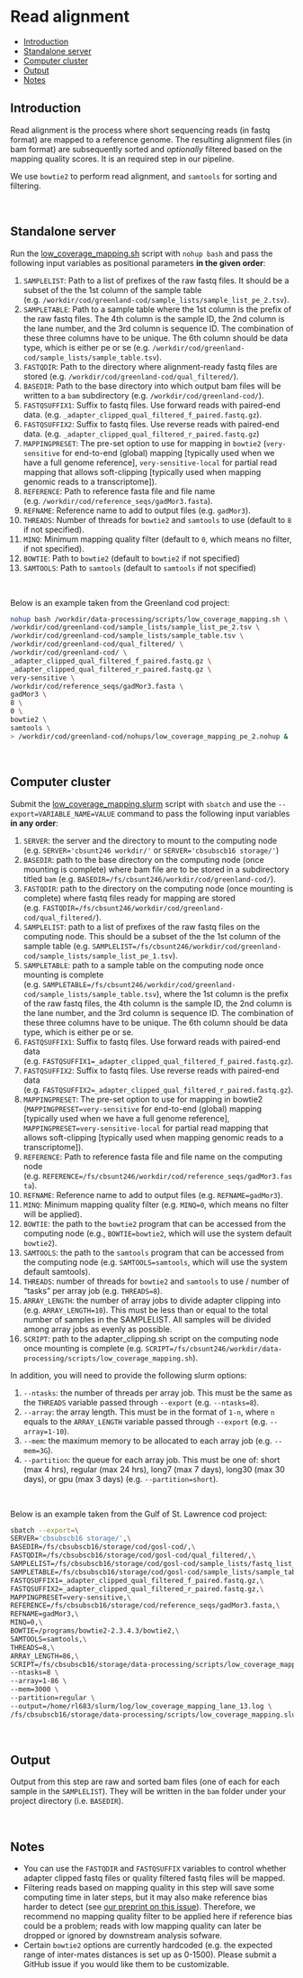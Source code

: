 Read alignment
================

  - [Introduction](#introduction)
  - [Standalone server](#standalone-server)
  - [Computer cluster](#computer-cluster)
  - [Output](#output)
  - [Notes](#notes)

## Introduction

Read alignment is the process where short sequencing reads (in fastq
format) are mapped to a reference genome. The resulting alignment files
(in bam format) are subsequently sorted and *optionally* filtered based
on the mapping quality scores. It is an required step in our pipeline.

We use `bowtie2` to perform read alignment, and `samtools` for sorting
and filtering.

<br>

## Standalone server

Run the
[low\_coverage\_mapping.sh](https://github.com/therkildsen-lab/data-processing/blob/master/scripts/low_coverage_mapping.sh)
script with `nohup bash` and pass the following input variables as
positional parameters **in the given order**:

1.  `SAMPLELIST`: Path to a list of prefixes of the raw fastq files. It
    should be a subset of the the 1st column of the sample table
    (e.g. `/workdir/cod/greenland-cod/sample_lists/sample_list_pe_2.tsv`).
2.  `SAMPLETABLE`: Path to a sample table where the 1st column is the
    prefix of the raw fastq files. The 4th column is the sample ID, the
    2nd column is the lane number, and the 3rd column is sequence ID.
    The combination of these three columns have to be unique. The 6th
    column should be data type, which is either pe or se
    (e.g. `/workdir/cod/greenland-cod/sample_lists/sample_table.tsv`).
3.  `FASTQDIR`: Path to the directory where alignment-ready fastq files
    are stored (e.g. `/workdir/cod/greenland-cod/qual_filtered/`).
4.  `BASEDIR`: Path to the base directory into which output bam files
    will be written to a `bam` subdirectory
    (e.g. `/workdir/cod/greenland-cod/`).
5.  `FASTQSUFFIX1`: Suffix to fastq files. Use forward reads with
    paired-end data.
    (e.g. `_adapter_clipped_qual_filtered_f_paired.fastq.gz`).
6.  `FASTQSUFFIX2`: Suffix to fastq files. Use reverse reads with
    paired-end data.
    (e.g. `_adapter_clipped_qual_filtered_r_paired.fastq.gz`)
7.  `MAPPINGPRESET`: The pre-set option to use for mapping in `bowtie2`
    (`very-sensitive` for end-to-end (global) mapping \[typically used
    when we have a full genome reference\], `very-sensitive-local` for
    partial read mapping that allows soft-clipping \[typically used when
    mapping genomic reads to a transcriptome\]).
8.  `REFERENCE`: Path to reference fasta file and file name
    (e.g. `/workdir/cod/reference_seqs/gadMor3.fasta`).
9.  `REFNAME`: Reference name to add to output files (e.g. `gadMor3`).
10. `THREADS`: Number of threads for `bowtie2` and `samtools` to use
    (default to `8` if not specified).
11. `MINQ`: Minimum mapping quality filter (default to `0`, which means
    no filter, if not specified).
12. `BOWTIE`: Path to `bowtie2` (default to `bowtie2` if not specified)
13. `SAMTOOLS`: Path to `samtools` (default to `samtools` if not
    specified)

<br>

Below is an example taken from the Greenland cod project:

``` bash
nohup bash /workdir/data-processing/scripts/low_coverage_mapping.sh \
/workdir/cod/greenland-cod/sample_lists/sample_list_pe_2.tsv \
/workdir/cod/greenland-cod/sample_lists/sample_table.tsv \
/workdir/cod/greenland-cod/qual_filtered/ \
/workdir/cod/greenland-cod/ \
_adapter_clipped_qual_filtered_f_paired.fastq.gz \
_adapter_clipped_qual_filtered_r_paired.fastq.gz \
very-sensitive \
/workdir/cod/reference_seqs/gadMor3.fasta \
gadMor3 \
8 \
0 \
bowtie2 \
samtools \
> /workdir/cod/greenland-cod/nohups/low_coverage_mapping_pe_2.nohup &
```

<br>

## Computer cluster

Submit the
[low\_coverage\_mapping.slurm](https://github.com/therkildsen-lab/data-processing/blob/master/scripts/low_coverage_mapping.slurm)
script with `sbatch` and use the `--export=VARIABLE_NAME=VALUE` command
to pass the following input variables **in any order**:

1.  `SERVER`: the server and the directory to mount to the computing
    node (e.g. `SERVER='cbsunt246 workdir/'` or `SERVER='cbsubscb16
    storage/'`)
2.  `BASEDIR`: path to the base directory on the computing node (once
    mounting is complete) where bam file are to be stored in a
    subdirectory titled `bam`
    (e.g. `BASEDIR=/fs/cbsunt246/workdir/cod/greenland-cod/`).
3.  `FASTQDIR`: path to the directory on the computing node (once
    mounting is complete) where fastq files ready for mapping are stored
    (e.g. `FASTQDIR=/fs/cbsunt246/workdir/cod/greenland-cod/qual_filtered/`).
4.  `SAMPLELIST`: path to a list of prefixes of the raw fastq files on
    the computing node. This should be a subset of the the 1st column of
    the sample table
    (e.g. `SAMPLELIST=/fs/cbsunt246/workdir/cod/greenland-cod/sample_lists/sample_list_pe_1.tsv`).
5.  `SAMPLETABLE`: path to a sample table on the computing node once
    mounting is complete
    (e.g. `SAMPLETABLE=/fs/cbsunt246/workdir/cod/greenland-cod/sample_lists/sample_table.tsv`),
    where the 1st column is the prefix of the raw fastq files, the 4th
    column is the sample ID, the 2nd column is the lane number, and the
    3rd column is sequence ID. The combination of these three columns
    have to be unique. The 6th column should be data type, which is
    either pe or se.
6.  `FASTQSUFFIX1`: Suffix to fastq files. Use forward reads with
    paired-end data
    (e.g. `FASTQSUFFIX1=_adapter_clipped_qual_filtered_f_paired.fastq.gz`).
7.  `FASTQSUFFIX2`: Suffix to fastq files. Use reverse reads with
    paired-end data
    (e.g. `FASTQSUFFIX2=_adapter_clipped_qual_filtered_r_paired.fastq.gz`).
8.  `MAPPINGPRESET`: The pre-set option to use for mapping in bowtie2
    (`MAPPINGPRESET=very-sensitive` for end-to-end (global) mapping
    \[typically used when we have a full genome reference\],
    `MAPPINGPRESET=very-sensitive-local` for partial read mapping that
    allows soft-clipping \[typically used when mapping genomic reads to
    a transcriptome\]).
9.  `REFERENCE`: Path to reference fasta file and file name on the
    computing node
    (e.g. `REFERENCE=/fs/cbsunt246/workdir/cod/reference_seqs/gadMor3.fasta`).
10. `REFNAME`: Reference name to add to output files
    (e.g. `REFNAME=gadMor3`).
11. `MINQ`: Minimum mapping quality filter (e.g. `MINQ=0`, which means
    no filter will be applied).
12. `BOWTIE`: the path to the `bowtie2` program that can be accessed
    from the computing node (e.g., `BOWTIE=bowtie2`, which will use the
    system default `bowtie2`).
13. `SAMTOOLS`: the path to the `samtools` program that can be accessed
    from the computing node (e.g. `SAMTOOLS=samtools`, which will use
    the system default samtools).
14. `THREADS`: number of threads for `bowtie2` and `samtools` to use /
    number of “tasks” per array job (e.g. `THREADS=8`).
15. `ARRAY_LENGTH`: the number of array jobs to divide adapter clipping
    into (e.g. `ARRAY_LENGTH=10`). This must be less than or equal to
    the total number of samples in the SAMPLELIST. All samples will be
    divided among array jobs as evenly as possible.
16. `SCRIPT`: path to the adapter\_clipping.sh script on the computing
    node once mounting is complete
    (e.g. `SCRIPT=/fs/cbsunt246/workdir/data-processing/scripts/low_coverage_mapping.sh`).

In addition, you will need to provide the following slurm options:

1.  `--ntasks`: the number of threads per array job. This must be the
    same as the `THREADS` variable passed through `--export`
    (e.g. `--ntasks=8`).
2.  `--array`: the array length. This must be in the format of `1-n`,
    where `n` equals to the `ARRAY_LENGTH` variable passed through
    `--export` (e.g. `--array=1-10`).
3.  `--mem`: the maximum memory to be allocated to each array job
    (e.g. `--mem=3G`).
4.  `--partition`: the queue for each array job. This must be one of:
    short (max 4 hrs), regular (max 24 hrs), long7 (max 7 days), long30
    (max 30 days), or gpu (max 3 days) (e.g. `--partition=short`).

<br>

Below is an example taken from the Gulf of St. Lawrence cod project:

``` bash
sbatch --export=\
SERVER='cbsubscb16 storage/',\
BASEDIR=/fs/cbsubscb16/storage/cod/gosl-cod/,\
FASTQDIR=/fs/cbsubscb16/storage/cod/gosl-cod/qual_filtered/,\
SAMPLELIST=/fs/cbsubscb16/storage/cod/gosl-cod/sample_lists/fastq_list_lane_13.txt,\
SAMPLETABLE=/fs/cbsubscb16/storage/cod/gosl-cod/sample_lists/sample_table_lane_13.tsv,\
FASTQSUFFIX1=_adapter_clipped_qual_filtered_f_paired.fastq.gz,\
FASTQSUFFIX2=_adapter_clipped_qual_filtered_r_paired.fastq.gz,\
MAPPINGPRESET=very-sensitive,\
REFERENCE=/fs/cbsubscb16/storage/cod/reference_seqs/gadMor3.fasta,\
REFNAME=gadMor3,\
MINQ=0,\
BOWTIE=/programs/bowtie2-2.3.4.3/bowtie2,\
SAMTOOLS=samtools,\
THREADS=8,\
ARRAY_LENGTH=86,\
SCRIPT=/fs/cbsubscb16/storage/data-processing/scripts/low_coverage_mapping.sh \
--ntasks=8 \
--array=1-86 \
--mem=3000 \
--partition=regular \
--output=/home/rl683/slurm/log/low_coverage_mapping_lane_13.log \
/fs/cbsubscb16/storage/data-processing/scripts/low_coverage_mapping.slurm
```

<br>

## Output

Output from this step are raw and sorted bam files (one of each for each
sample in the `SAMPLELIST`). They will be written in the `bam` folder
under your project directory (i.e. `BASEDIR`).

<br>

## Notes

  - You can use the `FASTQDIR` and `FASTQSUFFIX` variables to control
    whether adapter clipped fastq files or quality filtered fastq files
    will be mapped.  
  - Filtering reads based on mapping quality in this step will save some
    computing time in later steps, but it may also make reference bias
    harder to detect (see [our preprint on this
    issue](https://www.authorea.com/users/380682/articles/532568-batch-effects-in-population-genomic-studies-with-low-coverage-whole-genome-sequencing-data-causes-detection-and-mitigation?commit=22b0a2b89236a8a78206f02b855111eccf4b3c7d)).
    Therefore, we recommend no mapping quality filter to be applied here
    if reference bias could be a problem; reads with low mapping quality
    can later be dropped or ignored by downstream analysis sofware.
  - Certain `bowtie2` options are currently hardcoded (e.g. the expected
    range of inter-mates distances is set up as 0-1500). Please submit a
    GitHub issue if you would like them to be customizable.
